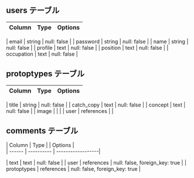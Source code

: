 

## users テーブル

| Column     | Type   | Options     |
| --------   | ------ | ----------- |

| email      | string | null: false |
| password   | string | null: false |
| name       | string | null: false |
| profile    | text   | null: false |
| position   | text   | null: false |
| occupation | text   | null: false |

## protoptypes  テーブル

| Column       | Type             | Options          |
| ------       | ------           | -----------      |

| title        | string           | null: false      |
| catch_copy   | text             | null: false      |
| concept      | text             | null: false      |
| image        |                  |                  |
| user         | references       |                  |


## comments  テーブル

| Column        | Type       | 
| Options         |  
| ------        | ---------- | ------------------|

| text          | text       | null: false 
                  |
| user          | references | null: false, foreign_key: true |
| protoptypes   | references | null: false, foreign_key: true |

